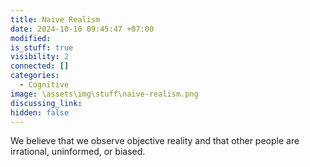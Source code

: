 ```yaml
---
title: Naive Realism
date: 2024-10-10 09:45:47 +07:00
modified: 
is_stuff: true
visibility: 2
connected: []
categories:
  - Cognitive
image: \assets\img\stuff\naive-realism.png
discussing_link: 
hidden: false
---
```


We believe that we observe objective reality and that other people are irrational, uninformed, or biased.